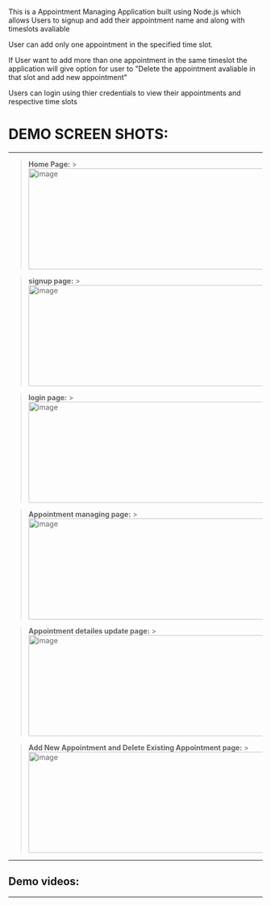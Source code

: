 This is a Appointment Managing Application built using Node.js which allows
Users to signup and add their appointment name and along with timeslots avaliable

User can add only one appointment in the specified time slot.

If User want to add more than one appointment in the same timeslot the application will give
option for user to "Delete the appointment avaliable in that slot and add new appointment"

Users can login using thier credentials to view their appointments and respective time slots

# **DEMO SCREEN SHOTS**:

---

> **Home Page:** ><img width="500" height="200" alt="image" src="https://user-images.githubusercontent.com/113211361/222783721-2f89b15e-81ee-47b2-9adc-08890b6240aa.png">

> **signup page:** > <img width="500" height="200" alt="image" src="https://user-images.githubusercontent.com/113211361/222784091-e5806294-4888-4668-8bd3-6c0ac73bc206.png">

> **login page:** > <img width="500" height="200" alt="image" src="https://user-images.githubusercontent.com/113211361/222784305-792f69a8-d5a4-412a-9260-456890e6dfa6.png">

> **Appointment managing page:** > <img width="500" height="200" alt="image" src="https://user-images.githubusercontent.com/113211361/222784670-915b6d00-8755-4600-a8f8-18da2e251536.png">

> **Appointment detailes update page:** > <img width="500" height="200" alt="image" src="https://user-images.githubusercontent.com/113211361/222784968-ef7db1e1-139a-4d0b-82a6-cc225d5e7df1.png">

> **Add New Appointment and Delete Existing Appointment page:** > <img width="500" height="200" alt="image" src="https://user-images.githubusercontent.com/113211361/222784968-ef7db1e1-139a-4d0b-82a6-cc225d5e7df1.png">

---

## Demo videos:

---
